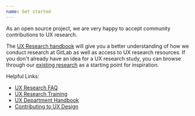 ```yaml
---
name: Get started
---
```


As an open source project, we are very happy to accept community contributions to UX research.

The [UX Research handbook](https://about.gitlab.com/handbook/engineering/ux/ux-research) will give you a better understanding of how we conduct research at GitLab as well as access to UX research resources. If you don't already have an idea for a UX research study, you can browse through our [existing research](https://about.gitlab.com/handbook/engineering/ux/ux-research/#how-to-find-existing-research) as a starting point for inspiration.

Helpful Links:
* [UX Research FAQ](https://gitlab.com/gitlab-org/uxr_insights/#faqs)
* [UX Research Training](https://about.gitlab.com/handbook/engineering/ux/ux-research-training/)
* [UX Department Handbook](https://about.gitlab.com/handbook/engineering/ux/)
* [Contributing to UX Design](https://about.gitlab.com/community/contribute/ux-design/)


